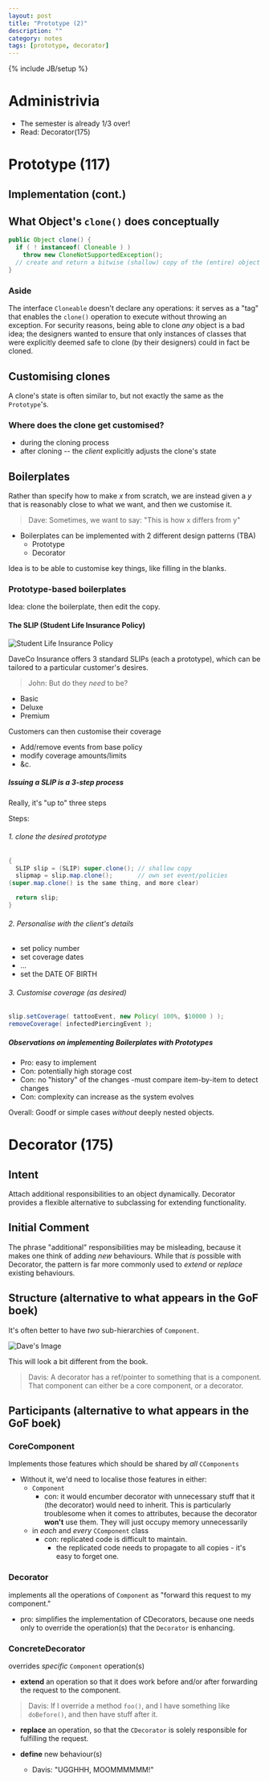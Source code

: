 ```yaml
---
layout: post
title: "Prototype (2)"
description: ""
category: notes
tags: [prototype, decorator]
---
```

{% include JB/setup %}

# Administrivia

* The semester is already 1/3 over!
* Read: Decorator(175)

# Prototype (117)

## Implementation (cont.)

## What Object's `clone()` does conceptually 

``` java
public Object clone() {
  if ( ! instanceof( Cloneable ) )
    throw new CloneNotSupportedException();
  // create and return a bitwise (shallow) copy of the (entire) object
}
```

### Aside

The interface `Cloneable` doesn't declare any operations: it serves as a
"tag" that enables the `clone()` operation to execute without throwing
an exception. For security reasons, being able to clone *any* object is
a bad idea; the designers wanted to ensure that only instances of
classes that were explicitly deemed safe to clone (by their designers)
could in fact be cloned.

## Customising clones

A clone's state is often similar to, but not exactly the same as the
`Prototype`'s. 

### Where does the clone get customised?

* during the cloning process
* after cloning -- the *client* explicitly adjusts the clone's state

## Boilerplates

Rather than specify  how to make *x* from scratch, we are instead given
a *y* that is reasonably close to what we want, and then we customise
it.

> Dave: Sometimes, we want to say: "This is how x differs from y"

* Boilerplates can be implemented with 2 different design patterns (TBA)
  * Prototype
  * Decorator

Idea is to be able to customise key things, like filling in the
blanks. 

### Prototype-based boilerplates

Idea: clone the boilerplate, then edit the copy. 

#### The SLIP (Student Life Insurance Policy)

![Student Life Insurance Policy](http://i.imgur.com/4MG04oE.jpg "UML diagram")

DaveCo Insurance offers 3 standard SLIPs (each a prototype), which
can be tailored to a particular customer's desires. 

> John: But do they *need* to be? 

* Basic
* Deluxe
* Premium

Customers can then customise their coverage

* Add/remove events from base policy
* modify coverage amounts/limits
* &c.

##### Issuing a SLIP is a 3-step process

Really, it's "up to" three steps

Steps: 

###### 1. clone the desired prototype

``` java
{
  SLIP slip = (SLIP) super.clone(); // shallow copy
  slipmap = slip.map.clone();       // own set event/policies
(super.map.clone() is the same thing, and more clear)

  return slip;
}
```

###### 2. Personalise with the client's details

* set policy number
* set coverage dates
* ...
* set the DATE OF BIRTH

###### 3. Customise coverage (as desired)

``` java
slip.setCoverage( tattooEvent, new Policy( 100%, $10000 ) );
removeCoverage( infectedPiercingEvent );
```

##### Observations on implementing Boilerplates with Prototypes

* Pro: easy to implement
* Con: potentially high storage cost
* Con: no "history" of the changes
  -must compare item-by-item to detect changes
* Con: complexity can increase as the system evolves

Overall: Goodf or simple cases *without* deeply nested objects. 

# Decorator (175)

## Intent

Attach additional responsibilities to an object dynamically. Decorator
provides a flexible alternative to subclassing for extending functionality. 

## Initial Comment 

The phrase "additional" responsibilities may be misleading, because it
makes one think of adding *new* behaviours. While that *is* possible with
Decorator, the pattern is far more commonly used to *extend* or
*replace* existing behaviours. 

## Structure (alternative to what appears in the GoF boek)

It's often better to have *two* sub-hierarchies of `Component`. 

![Dave's Image]( )

This will look a bit different from the book.

> Davis: A decorator has a ref/pointer to something that is a component. That
> component can either be a core component, or a decorator. 

## Participants (alternative to what appears in the GoF boek)

### CoreComponent

Implements those features which should be shared by *all* `CComponents`

* Without it, we'd need to localise those features in either: 
  * `Component`
    - con: it would encumber decorator with unnecessary stuff that it (the
      decorator) would need to inherit. This is particularly troublesome
when it comes to attributes, because the decorator __won't__ use them.
They will just occupy memory unnecessarily
  * in *each* and *every* `CComponent` class
    - con: replicated code is difficult to maintain. 
      * the replicated code needs to propagate to all copies - it's easy
        to forget one.

### Decorator

implements all the operations of `Component` as "forward this request to
my component."

* pro: simplifies the implementation of CDecorators, because one needs
  only to override the operation(s) that the `Decorator` is enhancing. 

### ConcreteDecorator

overrides *specific* `Component` operation(s)

* __extend__ an operation so that it does work before and/or after
  forwarding the request to the component. 

> Davis: If I override a method `foo()`, and I have something like
> `doBefore()`, and then have stuff after it.

* __replace__ an operation, so that the `CDecorator` is solely
  responsible for fulfilling the request. 

* __define__ new behaviour(s)
  * Davis: "UGGHHH, MOOMMMMMM!"

